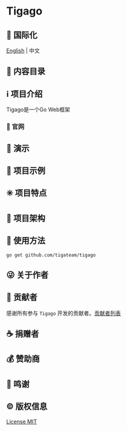 # Tigago

## :large_blue_circle: 国际化

[English](README.md) | 中文

## :book: 内容目录

## :information_source: 项目介绍

Tigago是一个Go Web框架

### :bell: 官网

## :foggy: 演示

## :large_blue_diamond: 项目示例

## :eight_spoked_asterisk: 项目特点

## :leaves: 项目架构

## :gem: 使用方法

``` 
go get github.com/tigateam/tigago
```

## :stuck_out_tongue_winking_eye: 关于作者

## :stars: 贡献者

感谢所有参与 `Tigago` 开发的贡献者。[贡献者列表](https://gitee.com/tigateam/tigago/contributors?ref=master)

## :coffee: 捐赠者

## :moneybag: 赞助商

## :clap: 鸣谢

## :copyright: 版权信息

[License MIT](LICENSE)
